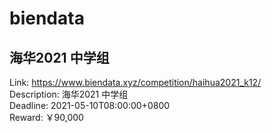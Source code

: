 # biendata



## 海华2021 中学组

Link: https://www.biendata.xyz/competition/haihua2021_k12/  
Description: 海华2021 中学组  
Deadline: 2021-05-10T08:00:00+0800  
Reward: ￥90,000  

